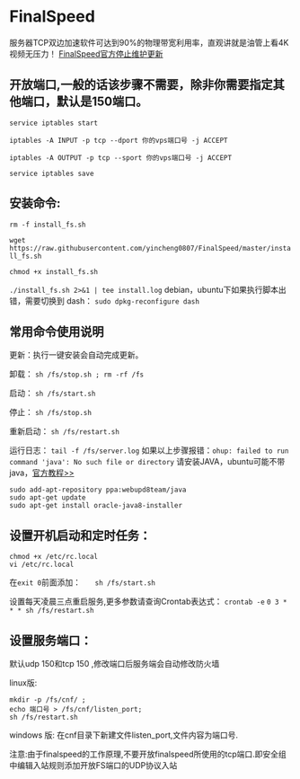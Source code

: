 # FinalSpeed
服务器TCP双边加速软件可达到90%的物理带宽利用率，直观讲就是油管上看4K视频无压力！
[FinalSpeed官方停止维护更新](http://www.ip4a.com/t/944.html)


## 开放端口,一般的话该步骤不需要，除非你需要指定其他端口，默认是150端口。
`service iptables start`

`iptables -A INPUT -p tcp --dport 你的vps端口号 -j ACCEPT`

`iptables -A OUTPUT -p tcp --sport 你的vps端口号 -j ACCEPT`

`service iptables save`

## 安装命令:

`rm -f install_fs.sh`

`wget https://raw.githubusercontent.com/yincheng0807/FinalSpeed/master/install_fs.sh`

`chmod +x install_fs.sh`

`./install_fs.sh 2>&1 | tee install.log`
debian，ubuntu下如果执行脚本出错，需要切换到 dash：
`sudo dpkg-reconfigure dash`

## 常用命令使用说明

更新：执行一键安装会自动完成更新。

卸载： `sh /fs/stop.sh ; rm -rf /fs`

启动： `sh /fs/start.sh`

停止： `sh /fs/stop.sh`

重新启动： `sh /fs/restart.sh`

运行日志： `tail -f /fs/server.log`
如果以上步骤报错：`ohup: failed to run command 'java': No such file or directory`
请安装JAVA，ubuntu可能不带java，[官方教程>>](http://www.webupd8.org/2012/09/install-oracle-java-8-in-ubuntu-via-ppa.html)
```
sudo add-apt-repository ppa:webupd8team/java
sudo apt-get update
sudo apt-get install oracle-java8-installer
```
## 设置开机启动和定时任务：
```
chmod +x /etc/rc.local
vi /etc/rc.local
```
在`exit 0`前面添加：
`	sh /fs/start.sh`  

设置每天凌晨三点重启服务,更多参数请查询Crontab表达式：
`crontab -e`
`0 3 * * * sh /fs/restart.sh`
## 设置服务端口：
默认udp 150和tcp 150 ,修改端口后服务端会自动修改防火墙

linux版: 
```
mkdir -p /fs/cnf/ ;
echo 端口号 > /fs/cnf/listen_port;
sh /fs/restart.sh
```

windows 版: 在cnf目录下新建文件listen_port,文件内容为端口号.

注意:由于finalspeed的工作原理,不要开放finalspeed所使用的tcp端口.即安全组中编辑入站规则添加开放FS端口的UDP协议入站
